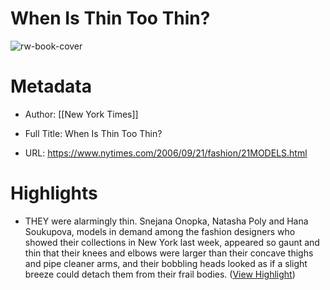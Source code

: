 # When Is Thin Too Thin?

![rw-book-cover](https://static01.nyt.com/newsgraphics/images/icons/defaultPromoCrop.png?year=2006)

# Metadata
- Author: [[New York Times]]
- Full Title: When Is Thin Too Thin?

- URL: https://www.nytimes.com/2006/09/21/fashion/21MODELS.html

# Highlights
- THEY were alarmingly thin. Snejana Onopka, Natasha Poly and Hana Soukupova, models in demand among the fashion designers who showed their collections in New York last week, appeared so gaunt and thin that their knees and elbows were larger than their concave thighs and pipe cleaner arms, and their bobbling heads looked as if a slight breeze could detach them from their frail bodies. ([View Highlight](https://read.readwise.io/read/01hbfmfz3n8fnhgxv14zewxmya))
